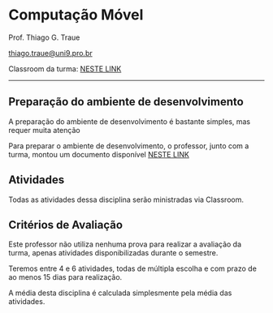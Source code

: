 # Computação Móvel

Prof. Thiago G. Traue

thiago.traue@uni9.pro.br

Classroom da turma: [NESTE LINK](https://classroom.google.com/c/NDY1OTg2MzQ5MzQ1?cjc=xuzfzp5)

---

## Preparação do ambiente de desenvolvimento

A preparação do ambiente de desenvolvimento é bastante simples, mas requer muita atenção

Para preparar o ambiente de desenvolvimento, o professor, junto com a turma, montou um documento disponível [NESTE LINK](https://docs.google.com/document/d/1RQwNPShR61f04k2HAtAczgRPqlaWBHs2XgqcpAXRoRk/edit?usp=sharing)


## Atividades

Todas as atividades dessa disciplina serão ministradas via Classroom.



## Critérios de Avaliação

Este professor não utiliza nenhuma prova para realizar a avaliação da turma, apenas atividades disponibilizadas durante o semestre. 

Teremos entre 4 e 6 atividades, todas de múltipla escolha e com prazo de ao menos 15 dias para realização.

A média desta disciplina é calculada simplesmente pela média das atividades.